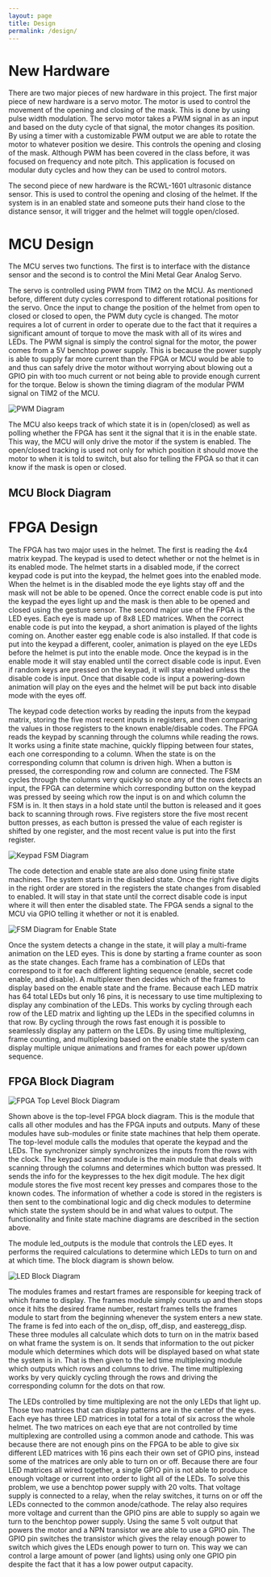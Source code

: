 ```yaml
---
layout: page
title: Design
permalink: /design/
---
```

# New Hardware
There are two major pieces of new hardware in this project. The first major piece of new hardware is a servo motor.  The motor is used to control the movement of the opening and closing of the mask. This is done by using pulse width modulation. The servo motor takes a PWM signal in as an input and based on the duty cycle of that signal, the motor changes its position. By using a timer with a customizable PWM output we are able to rotate the motor to whatever position we desire. This controls the opening and closing of the mask. Although PWM has been covered in the class before, it was focused on frequency and note pitch. This application is focused on modular duty cycles and how they can be used to control motors. 


The second piece of new hardware is the RCWL-1601 ultrasonic distance sensor. This is used to control the opening and closing of the helmet. If the system is in an enabled state and someone puts their hand close to the distance sensor, it will trigger and the helmet will toggle open/closed.

# MCU Design

The MCU serves two functions. The first is to interface with the distance sensor and the second is to control the Mini Metal Gear Analog Servo. 

The servo is controlled using PWM from TIM2 on the MCU. As mentioned before, different duty cycles correspond to different rotational positions for the servo. Once the input to change the position of the helmet from open to closed or closed to open, the PWM duty cycle is changed. The motor requires a lot of current in order to operate due to the fact that it requires a significant amount of torque to move the mask with all of its wires and LEDs. The PWM signal is simply the control signal for the motor, the power comes from a 5V benchtop power supply. This is because the power supply is able to supply far more current than the FPGA or MCU would be able to and thus can safely drive the motor without worrying about blowing out a GPIO pin with too much current or not being able to provide enough current for the torque. Below is shown the timing diagram of the modular PWM signal on TIM2 of the MCU.

![PWM Diagram](./assets/img/TIM2PWM.png)

The MCU also keeps track of which state it is in (open/closed) as well as polling whether the FPGA has sent it the signal that it is in the enable state. This way, the MCU will only drive the motor if the system is enabled. The open/closed tracking is used not only for which position it should move the motor to when it is told to switch, but also for telling the FPGA so that it can know if the mask is open or closed.




## MCU Block Diagram

# FPGA Design
The FPGA has two major uses in the helmet. The first is reading the 4x4 matrix keypad. The keypad is used to detect whether or not the helmet is in its enabled mode. The helmet starts in a disabled mode, if the correct keypad code is put into the keypad, the helmet goes into the enabled mode. When the helmet is in the disabled mode the eye lights stay off and the mask will not be able to be opened. Once the correct enable code is put into the keypad the eyes light up and the mask is then able to be opened and closed using the gesture sensor. The second major use of the FPGA is the LED eyes. Each eye is made up of 8x8 LED matrices. When the correct enable code is put into the keypad, a short animation is played of the lights coming on. Another easter egg enable code is also installed. If that code is put into the keypad a different, cooler, animation is played on the eye LEDs before the helmet is put into the enable mode.
Once the keypad is in the enable mode it will stay enabled until the correct disable code is input. Even if random keys are pressed on the keypad, it will stay enabled unless the disable code is input. Once that disable code is input a powering-down animation will play on the eyes and the helmet will be put back into disable mode with the eyes off.

The keypad code detection works by reading the inputs from the keypad matrix, storing the five most recent inputs in registers, and then comparing the values in those registers to the known enable/disable codes. The FPGA reads the keypad by scanning through the columns while reading the rows. It works using a finite state machine, quickly flipping between four states, each one corresponding to a column. When the state is on the corresponding column that column is driven high. When a button is pressed, the corresponding row and column are connected. The FSM cycles through the columns very quickly so once any of the rows detects an input, the FPGA can determine which corresponding button on the keypad was pressed by seeing which row the input is on and which column the FSM is in. It then stays in a hold state until the button is released and it goes back to scanning through rows. Five registers store the five most recent button presses, as each button is pressed the value of each register is shifted by one register, and the most recent value is put into the first register.

  ![Keypad FSM Diagram](./assets/img/keypadFSM.png)




The code detection and enable state are also done using finite state machines. The system starts in the disabled state. Once the right five digits in the right order are stored in the registers the state changes from disabled to enabled. It will stay in that state until the correct disable code is input where it will then enter the disabled state. The FPGA sends a signal to the MCU via GPIO telling it whether or not it is enabled. 

  ![FSM Diagram for Enable State](.docs/assets/img/enablecodeFSM.png)

Once the system detects a change in the state, it will play a multi-frame animation on the LED eyes. This is done by starting a frame counter as soon as the state changes. Each frame has a combination of LEDs that correspond to it for each different lighting sequence (enable, secret code enable, and disable). A multiplexer then decides which of the frames to display based on the enable state and the frame. Because each LED matrix has 64 total LEDs but only 16 pins, it is necessary to use time multiplexing to display any combination of the LEDs. This works by cycling through each row of the LED matrix and lighting up the LEDs in the specified columns in that row. By cycling through the rows fast enough it is possible to seamlessly display any pattern on the LEDs. By using time multiplexing, frame counting, and multiplexing based on the enable state the system can display multiple unique animations and frames for each power up/down sequence.






## FPGA Block Diagram

  ![FPGA Top Level Block Diagram](./assets/schematics/FPGATopBlock.png)

Shown above is the top-level FPGA block diagram. This is the module that calls all other modules and has the FPGA inputs and outputs. Many of these modules have sub-modules or finite state machines that help them operate. The top-level module calls the modules that operate the keypad and the LEDs. The synchronizer simply synchronizes the inputs from the rows with the clock. The keypad scanner module is the main module that deals with scanning through the columns and determines which button was pressed. It sends the info for the keypresses to the hex digit module. The hex digit module stores the five most recent key presses and compares those to the known codes. The information of whether a code is stored in the registers is then sent to the combinational logic and dig check modules to determine which state the system should be in and what values to output. The functionality and finite state machine diagrams are described in the section above. 

  The module led_outputs is the module that controls the LED eyes. It performs the required calculations to determine which LEDs to turn on and at which time. The block diagram is shown below. 

![LED Block Diagram](./assets/schematics/FPGALEDBlock.png)

The modules frames and restart frames are responsible for keeping track of which frame to display. The frames module simply counts up and then stops once it hits the desired frame number, restart frames tells the frames module to start from the beginning whenever the system enters a new state. The frame is fed into each of the on_disp, off_disp, and easteregg_disp. These three modules all calculate which dots to turn on in the matrix based on what frame the system is on. It sends that information to the out picker module which determines which dots will be displayed based on what state the system is in. That is then given to the led time multiplexing module which outputs which rows and columns to drive. The time multiplexing works by very quickly cycling through the rows and driving the corresponding column for the dots on that row.

The LEDs controlled by time multiplexing are not the only LEDs that light up. Those two matrices that can display patterns are in the center of the eyes. Each eye has three LED matrices in total for a total of six across the whole helmet. The two matrices on each eye that are not controlled by time multiplexing are controlled using a common anode and cathode. This was because there are not enough pins on the FPGA to be able to give six different LED matrices with 16 pins each their own set of GPIO pins, instead some of the matrices are only able to turn on or off. Because there are four LED matrices all wired together, a single GPIO pin is not able to produce enough voltage or current into order to light all of the LEDs. To solve this problem, we use a benchtop power supply with 20 volts. That voltage supply is connected to a relay, when the relay switches, it turns on or off the LEDs connected to the common anode/cathode. The relay also requires more voltage and current than the GPIO pins are able to supply so again we turn to the benchtop power supply. Using the same 5 volt output that powers the motor and a NPN transistor we are able to use a GPIO pin. The GPIO pin switches the transistor which gives the relay enough power to switch which gives the LEDs enough power to turn on. This way we can control a large amount of power (and lights) using only one GPIO pin despite the fact that it has a low power output capacity.

